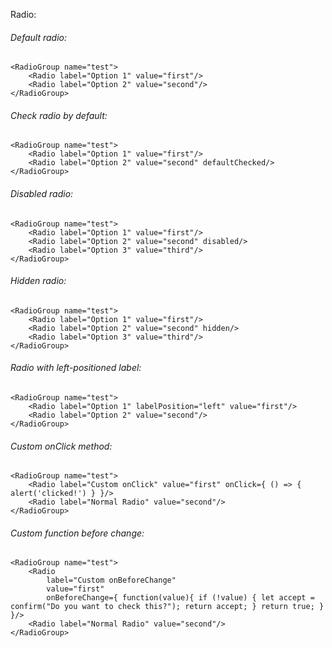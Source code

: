 Radio:
<Radio/>
###### Default radio:

    <RadioGroup name="test">
		<Radio label="Option 1" value="first"/>
		<Radio label="Option 2" value="second"/>
	</RadioGroup>

###### Check radio by default:

    <RadioGroup name="test">
		<Radio label="Option 1" value="first"/>
		<Radio label="Option 2" value="second" defaultChecked/>
	</RadioGroup>

###### Disabled radio:

    <RadioGroup name="test">
		<Radio label="Option 1" value="first"/>
		<Radio label="Option 2" value="second" disabled/>
		<Radio label="Option 3" value="third"/>
	</RadioGroup>

###### Hidden radio:

    <RadioGroup name="test">
		<Radio label="Option 1" value="first"/>
		<Radio label="Option 2" value="second" hidden/>
		<Radio label="Option 3" value="third"/>
	</RadioGroup>

###### Radio with left-positioned label:

    <RadioGroup name="test">
		<Radio label="Option 1" labelPosition="left" value="first"/>
		<Radio label="Option 2" value="second"/>
	</RadioGroup>

###### Custom onClick method:

    <RadioGroup name="test">
		<Radio label="Custom onClick" value="first" onClick={ () => { alert('clicked!') } }/>
		<Radio label="Normal Radio" value="second"/>
	</RadioGroup>

###### Custom function before change:

    <RadioGroup name="test">
		<Radio 
			label="Custom onBeforeChange"
			value="first" 
			onBeforeChange={ function(value){ if (!value) { let accept = confirm("Do you want to check this?"); return accept; } return true; } }/>
		<Radio label="Normal Radio" value="second"/>
	</RadioGroup>
